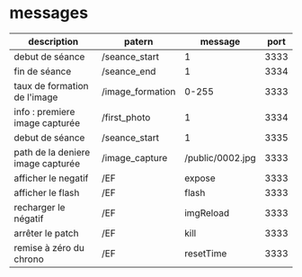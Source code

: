 messages
=======

description                               |  patern               | message       | port |
----------------------------------------- | --------------------- | ------------- | ---- |
debut de séance                           | /seance_start         | 1             | 3333 | 
fin de séance                             | /seance_end           | 1             | 3334 |
taux de formation de l'image              | /image_formation      | 0-255         | 3333 |
info :  premiere image capturée           | /first_photo          | 1             | 3334 |
debut de séance							  | /seance_start         | 1             | 3335 | 
path de la deniere image capturée         | /image_capture        | /public/0002.jpg        | 3333 |
afficher le negatif                       | /EF                   | expose        | 3333 |
afficher le flash                         | /EF                   | flash         | 3333 |
recharger le négatif                      | /EF                   | imgReload     | 3333 |   
arrêter le patch                          | /EF                   | kill          | 3333 |
remise à zéro du chrono                   | /EF                   | resetTime     | 3333 |
